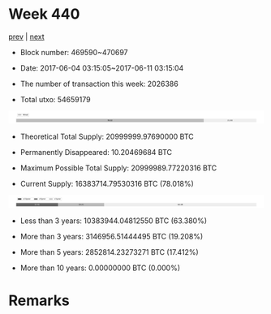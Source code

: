 # Week 440

[prev](week0439.md) | [next](week0441.md)

- Block number: 469590~470697

- Date: 2017-06-04 03:15:05~2017-06-11 03:15:04

- The number of transaction this week: 2026386

- Total utxo: 54659179

![](../images/mined_week0440.png)

- Theoretical Total Supply: 20999999.97690000 BTC

- Permanently Disappeared: 10.20469684 BTC

- Maximum Possible Total Supply: 20999989.77220316 BTC

- Current Supply: 16383714.79530316 BTC (78.018%)

![](../images/year_week0440.png)


- Less than 3 years: 10383944.04812550 BTC (63.380%)

- More than 3 years: 3146956.51444495 BTC (19.208%)

- More than 5 years: 2852814.23273271 BTC (17.412%)

- More than 10 years: 0.00000000 BTC (0.000%)

# Remarks

